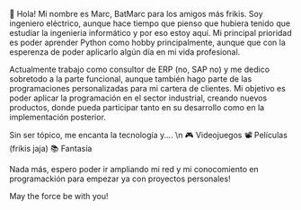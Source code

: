 👋 Hola! Mi nombre es Marc, BatMarc para los amigos más frikis.
Soy ingeniero eléctrico, aunque hace tiempo que pienso que hubiera tenido que estudiar la ingenieria informático y por eso estoy aquí. Mi principal prioridad es poder aprender Python como hobby principalmente, aunque que con la esperenza de poder aplicarlo algún día en mi vida profesional.

Actualmente trabajo como consultor de ERP (no, SAP no) y me dedico sobretodo a la parte funcional, aunque también hago parte de las programaciones personalizadas para mi cartera de clientes. Mi objetivo es poder aplicar la programación en el sector industrial, creando nuevos productos, donde pueda participar tanto en su desarrollo como en la implementación posterior. 

Sin ser tópico, me encanta la tecnología y.... \n
  🎮 Videojuegos
  📽  Películas (frikis jaja)
  📚 Fantasía 

Nada más, espero poder ir ampliando mi red y mi conocomiento en programackión para empezar ya con proyectos personales!

May the force be with you! 
<!---
BatMarc91/BatMarc91 is a ✨ special ✨ repository because its `README.md` (this file) appears on your GitHub profile.
You can click the Preview link to take a look at your changes.
--->
